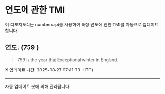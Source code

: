
# 연도에 관한 TMI

이 리포지토리는 numbersapi를 사용하여 특정 년도에 관한 TMI를 자동으로 업데이트합니다.

## 연도: (759 )
> 759 is the year that Exceptional winter in England.

⏳ 업데이트 시간: 2025-08-27 07:41:33 (UTC)

---
자동 업데이트 봇에 의해 관리됩니다.
